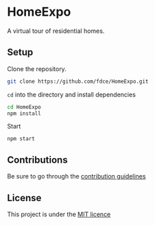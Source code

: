 
# HomeExpo
A virtual tour of residential homes.

## Setup
Clone the repository.

```bash
git clone https://github.com/fdce/HomeExpo.git

```
`cd` into the directory and install dependencies

```bash
cd HomeExpo
npm install
```
Start
```
npm start
```

## Contributions
Be sure to go through the [contribution guidelines](CONTRIBUTIONS.md)

## License

This project is under the [MIT licence](LICENCE)


